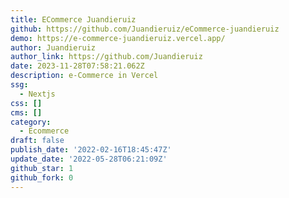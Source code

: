 ```yaml
---
title: ECommerce Juandieruiz
github: https://github.com/Juandieruiz/eCommerce-juandieruiz
demo: https://e-commerce-juandieruiz.vercel.app/
author: Juandieruiz
author_link: https://github.com/Juandieruiz
date: 2023-11-28T07:58:21.062Z
description: e-Commerce in Vercel
ssg:
  - Nextjs
css: []
cms: []
category:
  - Ecommerce
draft: false
publish_date: '2022-02-16T18:45:47Z'
update_date: '2022-05-28T06:21:09Z'
github_star: 1
github_fork: 0
---
```

